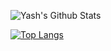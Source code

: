 
![Yash's Github Stats](https://github-readme-stats.vercel.app/api?username=ygarg704&show_icons=true&hide_border=true)

[![Top Langs](https://github-readme-stats.vercel.app/api/top-langs/?username=ygarg704&layout=compact)](https://github.com/ygarg704/github-readme-stats)
